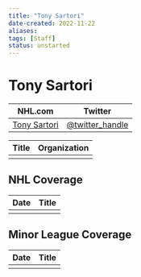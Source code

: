 ```yaml
---
title: "Tony Sartori"
date-created: 2022-11-22
aliases: 
tags: [Staff]
status: unstarted
---
```


# Tony Sartori

| NHL.com | Twitter |
| ------- | ------- |
| [Tony Sartori]() | [@twitter_handle](https://twitter.com/)

| Title | Organization |
| ----- | ------------ |
|       |              |



## NHL  Coverage
| Date | Title |
| ---- | ----- |
|      |       |



## Minor League Coverage
| Date | Title |
| ---- | ----- |
|      |       |


